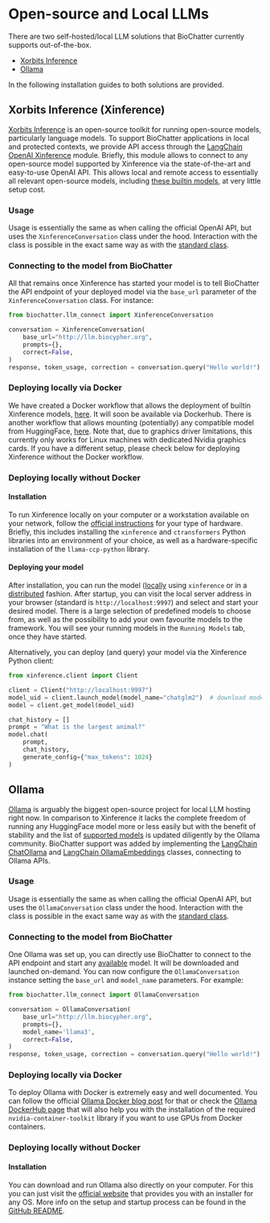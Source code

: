 # Open-source and Local LLMs

There are two self-hosted/local LLM solutions that BioChatter currently supports out-of-the-box.

- [Xorbits Inference](https://github.com/xorbitsai/inference)
- [Ollama](https://ollama.com/)

In the following installation guides to both solutions are provided.

## Xorbits Inference (Xinference)

[Xorbits Inference](https://github.com/xorbitsai/inference) is an open-source
toolkit for running open-source models, particularly language models. To support
BioChatter applications in local and protected contexts, we provide API access
through the [LangChain OpenAI
Xinference](https://python.langchain.com/docs/integrations/llms/xinference)
module. Briefly, this module allows to connect to any open-source model
supported by Xinference via the state-of-the-art and easy-to-use OpenAI API.
This allows local and remote access to essentially all relevant open-source
models, including [these builtin
models](https://github.com/xorbitsai/inference#builtin-models), at very little
setup cost.

### Usage

Usage is essentially the same as when calling the official OpenAI API, but uses
the `XinferenceConversation` class under the hood. Interaction with the class is
possible in the exact same way as with the [standard class](chat.md).

### Connecting to the model from BioChatter

All that remains once Xinference has started your model is to tell BioChatter
the API endpoint of your deployed model via the `base_url` parameter of the
`XinferenceConversation` class. For instance:

```python
from biochatter.llm_connect import XinferenceConversation

conversation = XinferenceConversation(
    base_url="http://llm.biocypher.org",
    prompts={},
    correct=False,
)
response, token_usage, correction = conversation.query("Hello world!")
```

### Deploying locally via Docker

We have created a Docker workflow that allows the deployment of builtin
Xinference models,
[here](https://github.com/biocypher/xinference-docker-builtin). It will soon be
available via Dockerhub. There is another workflow that allows mounting
(potentially) any compatible model from HuggingFace,
[here](https://github.com/AndiMajore/xinference-docker-hf). Note that, due to
graphics driver limitations, this currently only works for Linux machines with
dedicated Nvidia graphics cards. If you have a different setup, please check
below for deploying Xinference without the Docker workflow.

### Deploying locally without Docker

#### Installation

To run Xinference locally on your computer or a workstation available on your
network, follow the [official
instructions](https://github.com/xorbitsai/inference) for your type of hardware.
Briefly, this includes installing the `xinference` and `ctransformers` Python
libraries into an environment of your choice, as well as a hardware-specific
installation of the `llama-ccp-python` library.

#### Deploying your model

After installation, you can run the model
([locally](https://github.com/xorbitsai/inference#local) using `xinference` or
in a [distributed](https://github.com/xorbitsai/inference#distributed) fashion.
After startup, you can visit the local server address in your browser (standard
is `http://localhost:9997`) and select and start your desired model. There is a
large selection of predefined models to choose from, as well as the possibility
to add your own favourite models to the framework. You will see your running
models in the `Running Models` tab, once they have started.

Alternatively, you can deploy (and query) your model via the Xinference Python client:

```python
from xinference.client import Client

client = Client("http://localhost:9997")
model_uid = client.launch_model(model_name="chatglm2")  # download model from HuggingFace and deploy
model = client.get_model(model_uid)

chat_history = []
prompt = "What is the largest animal?"
model.chat(
    prompt,
    chat_history,
    generate_config={"max_tokens": 1024}
)
```

## Ollama

[Ollama](https://ollama.com/) is arguably the biggest open-source project for local LLM hosting right now. In comparison
to Xinference it lacks the complete freedom of running any HuggingFace model more or less easily but with the benefit of
stability and the list of [supported models](https://ollama.com/library) is updated diligently by the Ollama community.
BioChatter support was added by implementing
the [LangChain ChatOllama](https://python.langchain.com/v0.2/docs/integrations/chat/ollama/)
and [LangChain OllamaEmbeddings](https://python.langchain.com/v0.2/docs/integrations/text_embedding/ollama/) classes,
connecting to Ollama APIs.

### Usage

Usage is essentially the same as when calling the official OpenAI API, but uses
the `OllamaConversation` class under the hood. Interaction with the class is
possible in the exact same way as with the [standard class](chat.md).

### Connecting to the model from BioChatter

One Ollama was set up, you can directly use BioChatter to connect to the API endpoint and start
any [available](https://ollama.com/library) model. It will be downloaded and launched on-demand. You can now configure
the `OllamaConversation` instance setting the `base_url` and `model_name` parameters. For example:

```python
from biochatter.llm_connect import OllamaConversation

conversation = OllamaConversation(
    base_url="http://llm.biocypher.org",
    prompts={},
    model_name='llama3',
    correct=False,
)
response, token_usage, correction = conversation.query("Hello world!")
```

### Deploying locally via Docker

To deploy Ollama with Docker is extremely easy and well documented. You can follow the
official [Ollama Docker blog post](https://ollama.com/blog/ollama-is-now-available-as-an-official-docker-image) for that
or check the [Ollama DockerHub page](https://hub.docker.com/r/ollama/ollama) that will also help you with the
installation of the required `nvidia-container-toolkit` library if you want to use GPUs from Docker containers.

### Deploying locally without Docker

#### Installation
You can download and run Ollama also directly on your computer. For this you can just visit the [official website](https://ollama.com/download) that provides you with an installer for any OS. More info on the setup and startup process can be found in the [GitHub README](https://github.com/ollama/ollama/blob/main/README.md).